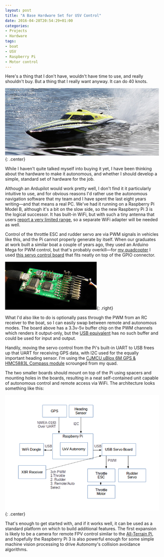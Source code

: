 ```yaml
---
layout: post
title: "A Base Hardware Set for USV Control"
date: 2016-04-28T20:54:29+01:00
categories:
- Projects
- Hardware
tags:
- boat
- USV
- Raspberry Pi
- Motor control
---
```


Here's a thing that I don't have, wouldn't have time to use, and really shouldn't buy. But a thing that I really want anyway. It can do 40 knots.

![](/blog/2016/boat.jpg){: .center}

While I haven't quite talked myself into buying it yet, I have been thinking about the hardware to make it autonomous, and whether I should develop a simple, standard set of hardware for the job.

Although an Ardupilot would work pretty well, I don't find it it particularly intuitive to use, and for obvious reasons I'd rather use the autonomous navigation software that my team and I have spent the last eight years writing&mdash;and that means a real PC. We've had it running on a Raspberry Pi Model B, although it's a bit on the slow side, so the new Raspberry Pi 3 is the logical successor. It has built-in WiFi, but with such a tiny antenna that users [report a very limited range](https://www.raspberrypi.org/forums/viewtopic.php?f=63&t=139021), so a separate WiFi adapter will be needed as well.

Control of the throttle ESC and rudder servo are via PWM signals in vehicles like this, and the Pi cannot properly generate by itself. When our graduates at work built a similar boat a couple of years ago, they used an Arduino Mega for PWM control, but that's probably overkill&mdash;for [my quadcopter](/hardware/quadcopter/) I used [this servo control board](http://electronics.chroma.se/rpisbv3.php) that fits neatly on top of the GPIO connector.

![](/blog/2016/usbsbv1.jpg){: .right}

What I'd also like to do is optionally pass through the PWM from an RC receiver to the boat, so I can easily swap between remote and autonomous modes. The board above has a 3.3v-5v buffer chip on the PWM channels which renders it output-only, but the [USB equivalent](http://electronics.chroma.se/usbsb.php) has no such buffer and could be used for input and output.

Handily, moving the servo control from the Pi's built-in UART to USB frees up that UART for receiving GPS data, with I2C used for the equally important heading sensor. I'm using the [CJMCU uBlox 6M GPS & HMC5883L Compass module](http://www.goodluckbuy.com/cjmcu-108-apm-2-6-flight-controller-gps-6m-hmc5883l-compass-module-for-multi-rotors.html) scrounged from my quad.

The two smaller boards should mount on top of the Pi using spacers and mounting holes in the boards, resulting in a neat self-contained unit capable of autonomous control and remote access via WiFi. The architecture looks something like this:

![](/blog/2016/usv-arch.png){: .center}

That's enough to get started with, and if it works well, it can be used as a standard platform on which to build additional features. The first expansion is likely to be a camera for remote FPV control similar to the [All-Terrain Pi](/hardware/atp/), and hopefully the Raspberry Pi 3 is also powerful enough for some simple machine vision processing to drive Autonomy's collision avoidance algorithms.
